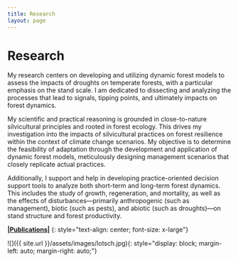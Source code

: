 ```yaml
---
title: Research
layout: page
---
```


# Research

My research centers on developing and utilizing dynamic forest models to assess the impacts of droughts on temperate forests, with a particular emphasis on the stand scale. I am dedicated to dissecting and analyzing the processes that lead to signals, tipping points, and ultimately impacts on forest dynamics.

My scientific and practical reasoning is grounded in close-to-nature silvicultural principles and rooted in forest ecology. This drives my investigation into the impacts of silvicultural practices on forest resilience within the context of climate change scenarios. My objective is to determine the feasibility of adaptation through the development and application of dynamic forest models, meticulously designing management scenarios that closely replicate actual practices.

Additionally, I support and help in developing practice-oriented decision support tools to analyze both short-term and long-term forest dynamics. This includes the study of growth, regeneration, and mortality, as well as the effects of disturbances—primarily anthropogenic (such as management), biotic (such as pests), and abiotic (such as droughts)—on stand structure and forest productivity.


**\|[Publications]({{site.url}}/research/publications-list/)\|**
{: style="text-align: center; font-size: x-large"}



![]({{ site.url }}/assets/images/lotsch.jpg){: style="display: block;     margin-left: auto;     margin-right: auto;"}